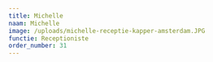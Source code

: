 ```yaml
---
title: Michelle
naam: Michelle
image: /uploads/michelle-receptie-kapper-amsterdam.JPG
functie: Receptioniste
order_number: 31
---
```

